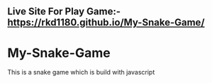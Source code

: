 ## Live Site For Play Game:- https://rkd1180.github.io/My-Snake-Game/ 
# My-Snake-Game
This is a snake game which is build with javascript
